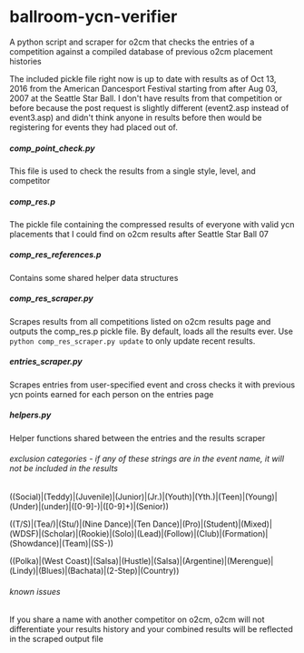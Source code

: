 # ballroom-ycn-verifier
A python script and scraper for o2cm that checks the entries of a competition against a compiled database of previous o2cm placement histories

The included pickle file right now is up to date with results as of Oct 13, 2016 from the American Dancesport Festival starting from after Aug 03, 2007 at the Seattle Star Ball.
I don't have results from that competition or before because the post request is slightly different (event2.asp instead of event3.asp) and didn't think anyone in results before then would be registering for events they had placed out of.

##### comp_point_check.py
This file is used to check the results from a single style, level, and competitor

##### comp_res.p
The pickle file containing the compressed results of everyone with valid ycn placements that I could find on o2cm results after Seattle Star Ball 07

##### comp_res_references.p
Contains some shared helper data structures

##### comp_res_scraper.py
Scrapes results from all competitions listed on o2cm results page and outputs the comp_res.p pickle file.  By default, loads all the results ever.  Use `python comp_res_scraper.py update` to only update recent results.

##### entries_scraper.py
Scrapes entries from user-specified event and cross checks it with previous ycn points earned for each person on the entries page

##### helpers.py
Helper functions shared between the entries and the results scraper


###### exclusion categories - if any of these strings are in the event name, it will not be included in the results
((Social)|(Teddy)|(Juvenile)|(Junior)|(Jr.)|(Youth)|(Yth.)|(Teen)|(Young)|(Under)|(under)|([0-9]-)|([0-9]+)|(Senior))

((T/S)|(Tea/)|(Stu/)|(Nine Dance)|(Ten Dance)|(Pro)|(Student)|(Mixed)|(WDSF)|(Scholar)|(Rookie)|(Solo)|(Lead)|(Follow)|(Club)|(Formation)|(Showdance)|(Team)|(SS-))

((Polka)|(West Coast)|(Salsa)|(Hustle)|(Salsa)|(Argentine)|(Merengue)|(Lindy)|(Blues)|(Bachata)|(2-Step)|(Country))

###### known issues
If you share a name with another competitor on o2cm, o2cm will not differentiate your results history and your combined results will be reflected in the scraped output file
